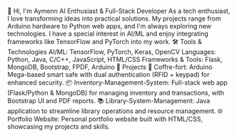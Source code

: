 👋 Hi, I'm Aymenn
AI Enthusiast & Full-Stack Developer As a tech enthusiast, I love transforming ideas into practical solutions. My projects range from Arduino hardware to Python web apps, and I'm always exploring new technologies. I have a special interest in AI/ML and enjoy integrating frameworks like TensorFlow and PyTorch into my work.
🛠️ Tools & Technologies
AI/ML: TensorFlow, PyTorch, Keras, OpenCV
Languages: Python, Java, C/C++, JavaScript, HTML/CSS
Frameworks & Tools: Flask, MongoDB, Bootstrap, FPDF, Arduino
🚀 Projects
🔐 Coffre-fort: Arduino Mega-based smart safe with dual authentication (RFID + keypad) for enhanced security.
📦 Inventory-Management-System: Full-stack web app (Flask/Python & MongoDB) for managing inventory and transactions, with Bootstrap UI and PDF reports.
📚 Library-System-Management: Java application to streamline library operations and resource management.
🌐 Portfolio Website: Personal portfolio website built with HTML/CSS, showcasing my projects and skills.
